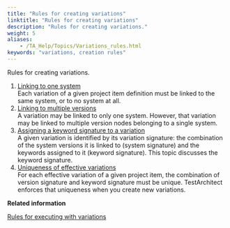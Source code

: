 ```yaml
--- 
title: "Rules for creating variations"
linktitle: "Rules for creating variations"
description: "Rules for creating variations."
weight: 5
aliases: 
    - /TA_Help/Topics/Variations_rules.html
keywords: "variations, creation rules"
---
```


Rules for creating variations.

1.  [Linking to one system](/TA_Help/Topics/Variations_rules_1.html)  
Each variation of a given project item definition must be linked to the same system, or to no system at all.
2.  [Linking to multiple versions](/TA_Help/Topics/Variations_rules_2.html)  
A variation may be linked to only one system. However, that variation may be linked to multiple version nodes belonging to a single system.
3.  [Assigning a keyword signature to a variation](/TA_Help/Topics/Variations_rules_3.html)  
A given variation is identified by its variation signature: the combination of the system versions it is linked to \(system signature\) and the keywords assigned to it \(keyword signature\). This topic discusses the keyword signature.
4.  [Uniqueness of effective variations](/TA_Help/Topics/Variations_rules_4.html)  
For each effective variation of a given project item, the combination of version signature and keyword signature must be unique. TestArchitect enforces that uniqueness when you create new variations.




**Related information**  


[Rules for executing with variations](/TA_Help/Topics/Variations_rules_executing.html)

